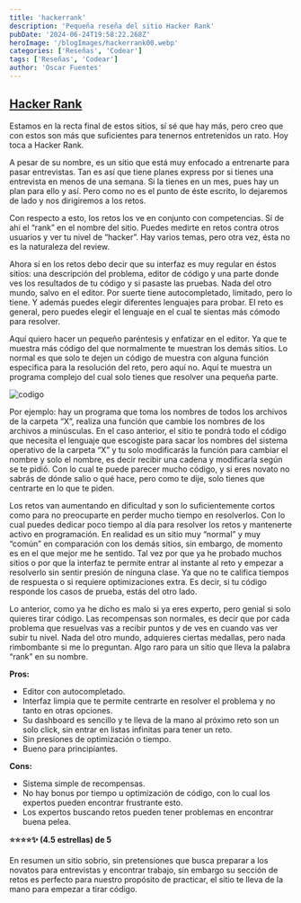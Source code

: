 ```yaml
---
title: 'hackerrank'
description: 'Pequeña reseña del sitio Hacker Rank'
pubDate: '2024-06-24T19:58:22.268Z'
heroImage: '/blogImages/hackerrank00.webp'
categories: ['Reseñas', 'Codear']
tags: ['Reseñas', 'Codear']
author: 'Oscar Fuentes'
---
```


## [Hacker Rank](https://www.hackerrank.com/)

Estamos en la recta final de estos sitios, sí sé que hay más, pero creo que con estos son más que suficientes para tenernos entretenidos un rato. Hoy toca a Hacker Rank.

A pesar de su nombre, es un sitio que está muy enfocado a entrenarte para pasar entrevistas. Tan es así que tiene planes express por si tienes una entrevista en menos de una semana. Si la tienes en un mes, pues hay un plan para ello y así. Pero como no es el punto de éste escrito, lo dejaremos de lado y nos dirigiremos a los retos.

Con respecto a esto, los retos los ve en conjunto con competencias. Sí de ahí el “rank” en el nombre del sitio. Puedes medirte en retos contra otros usuarios y ver tu nivel de “hacker”. Hay varios temas, pero otra vez, ésta no es la naturaleza del review.

Ahora sí en los retos debo decir que su interfaz es muy regular en éstos sitios: una descripción del problema, editor de código y una parte donde ves los resultados de tu código y si pasaste las pruebas. Nada del otro mundo, salvo en el editor. Por suerte tiene autocompletado, limitado, pero lo tiene. Y además puedes elegir diferentes lenguajes para probar. El reto es general, pero puedes elegir el lenguaje en el cual te sientas más cómodo para resolver.

Aquí quiero hacer un pequeño paréntesis y enfatizar en el editor. Ya que te muestra más código del que normalmente te muestran los demás sitios. Lo normal es que solo te dejen un código de muestra con alguna función especifica para la resolución del reto, pero aquí no. Aquí te muestra un programa complejo del cual solo tienes que resolver una pequeña parte.

![codigo](/blogImages\hackerrank01.webp)

Por ejemplo: hay un programa que toma los nombres de todos los archivos de la carpeta “X”, realiza una función que cambie los nombres de los archivos a minúsculas. En el caso anterior, el sitio te pondrá todo el código que necesita el lenguaje que escogiste para sacar los nombres del sistema operativo de la carpeta “X” y tu solo modificarás la función para cambiar el nombre y solo el nombre, es decir recibir una cadena y modificarla según se te pidió. Con lo cual te puede parecer mucho código, y si eres novato no sabrás de dónde salio o qué hace, pero como te dije, solo tienes que centrarte en lo que te piden.

Los retos van aumentando en dificultad y son lo suficientemente cortos como para no preocuparte en perder mucho tiempo en resolverlos. Con lo cual puedes dedicar poco tiempo al día para resolver los retos y mantenerte activo en programación.
En realidad es un sitio muy “normal” y muy “común” en comparación con los demás sitios, sin embargo, de momento es en el que mejor me he sentido. Tal vez por que ya he probado muchos sitios o por que la interfaz te permite entrar al instante al reto y empezar a resolverlo sin sentir presión de ninguna clase. Ya que no te califica tiempos de respuesta o si requiere optimizaciones extra. Es decir, si tu código responde los casos de prueba, estás del otro lado.

Lo anterior, como ya he dicho es malo si ya eres experto, pero genial si solo quieres tirar código. Las recompensas son normales, es decir que por cada problema que resuelvas vas a recibir puntos y de ves en cuando vas ver subir tu nivel. Nada del otro mundo, adquieres ciertas medallas, pero nada rimbombante si me lo preguntan. Algo raro para un sitio que lleva la palabra “rank” en su nombre.

**Pros:**

- Editor con autocompletado.
- Interfaz limpia que te permite centrarte en resolver el problema y no tanto en otras opciones.
- Su dashboard es sencillo y te lleva de la mano al próximo reto son un solo click, sin entrar en listas infinitas para tener un reto.
- Sin presiones de optimización o tiempo.
- Bueno para principiantes.

**Cons:**

- Sistema simple de recompensas.
- No hay bonus por tiempo u optimización de código, con lo cual los expertos pueden encontrar frustrante esto.
- Los expertos buscando retos pueden tener problemas en encontrar buena pelea.

**⭐️⭐️⭐️⭐️✨ (4.5 estrellas) de 5**

En resumen un sitio sobrio, sin pretensiones que busca preparar a los novatos para entrevistas y encontrar trabajo, sin embargo su sección de retos es perfecto para nuestro propósito de practicar, el sitio te lleva de la mano para empezar a tirar código.
